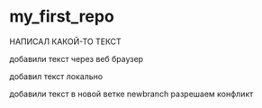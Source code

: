 ﻿# my_first_repo

НАПИСАЛ КАКОЙ-ТО ТЕКСТ

добавили текст через веб браузер

добавил текст локально

добавили текст в новой ветке
newbranch 
разрешаем конфликт
